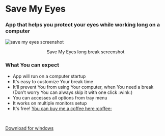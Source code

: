 <h1> Save My Eyes </h1>
<p>
<h3>App that helps you protect your eyes while working long on a computer</h3>
<img align="center" src="https://i.ibb.co/94DJ8DP/rsz-5f7c7771956a8.jpg" alt="save my eyes screenshot">
<p align="center">Save My Eyes long break screenshot</p>
<h3>What You can expect</h3>
<ul>
  <li>App will run on a computer startup</li> 
  <li>It's easy to customize Your break time</li> 
  <li>It'll prevent You from using Your computer, when You need a break (Don't worry You can always skip it with one click :wink:)</li> 
  <li>You can accesses all options from tray menu</li>
  <li>It works on multiple monitors setup</li>
  <li>It's free! <a href="https://www.buymeacoffee.com/ammadeo">You can buy me a coffee here :coffee:</a></li> 
</ul>
<br/>
<p><a href="https://github.com/ammadeo/save-my-eyes/releases/download/v0.2.2/save-my-eyes-Setup-0.2.2.exe">Download for windows</a></p>
<br/>
</p>
